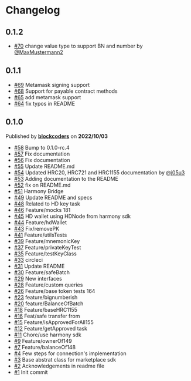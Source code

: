 # Changelog

## 0.1.2
- [#70](https://github.com/blockcoders/harmony-marketplace-sdk/pull/70) change value type to support BN and number by [@MaxMustermann2](https://github.com/MaxMustermann2)

## 0.1.1
- [#69](https://github.com/blockcoders/harmony-marketplace-sdk/pull/69) Metamask signing support
- [#68](https://github.com/blockcoders/harmony-marketplace-sdk/pull/68) Support for payable contract methods
- [#65](https://github.com/blockcoders/harmony-marketplace-sdk/pull/65) add metamask support
- [#64](https://github.com/blockcoders/harmony-marketplace-sdk/pull/64) fix typos in README

## 0.1.0
Published by **[blockcoders](https://github.com/blockcoders)** on **2022/10/03**
- [#58](https://github.com/blockcoders/harmony-marketplace-sdk/pull/58) Bump to 0.1.0-rc.4
- [#57](https://github.com/blockcoders/harmony-marketplace-sdk/pull/57) Fix documentation
- [#56](https://github.com/blockcoders/harmony-marketplace-sdk/pull/56) Fix documentation
- [#55](https://github.com/blockcoders/harmony-marketplace-sdk/pull/55) Update README.md
- [#54](https://github.com/blockcoders/harmony-marketplace-sdk/pull/54) Updated HRC20, HRC721 and HRC1155 documentation  by [@j05u3](https://github.com/j05u3)
- [#53](https://github.com/blockcoders/harmony-marketplace-sdk/pull/53) Adding documentation to the README
- [#52](https://github.com/blockcoders/harmony-marketplace-sdk/pull/52) fix on README.md
- [#51](https://github.com/blockcoders/harmony-marketplace-sdk/pull/51) Harmony Bridge
- [#49](https://github.com/blockcoders/harmony-marketplace-sdk/pull/49) Update README and specs
- [#48](https://github.com/blockcoders/harmony-marketplace-sdk/pull/48) Related to HD key task 
- [#46](https://github.com/blockcoders/harmony-marketplace-sdk/pull/46) Feature/mocks 181
- [#45](https://github.com/blockcoders/harmony-marketplace-sdk/pull/45) HD wallet using HDNode from harmony sdk
- [#44](https://github.com/blockcoders/harmony-marketplace-sdk/pull/44) Feature/hdWallet
- [#43](https://github.com/blockcoders/harmony-marketplace-sdk/pull/43) Fix/removePK
- [#41](https://github.com/blockcoders/harmony-marketplace-sdk/pull/41) Feature/utilsTests
- [#39](https://github.com/blockcoders/harmony-marketplace-sdk/pull/1) Feature/mnemonicKey
- [#37](https://github.com/blockcoders/harmony-marketplace-sdk/pull/37) Feature/privateKeyTest
- [#35](https://github.com/blockcoders/harmony-marketplace-sdk/pull/35) Feature/testKeyClass
- [#33](https://github.com/blockcoders/harmony-marketplace-sdk/pull/33) circleci
- [#31](https://github.com/blockcoders/harmony-marketplace-sdk/pull/31) Update README
- [#30](https://github.com/blockcoders/harmony-marketplace-sdk/pull/30) Feature/safeBatch
- [#29](https://github.com/blockcoders/harmony-marketplace-sdk/pull/29) New interfaces
- [#28](https://github.com/blockcoders/harmony-marketplace-sdk/pull/28) Feature/custom queries
- [#26](https://github.com/blockcoders/harmony-marketplace-sdk/pull/26) Feature/base token tests 164
- [#23](https://github.com/blockcoders/harmony-marketplace-sdk/pull/23) feature/bignumberish
- [#20](https://github.com/blockcoders/harmony-marketplace-sdk/pull/20) feature/BalanceOfBatch
- [#18](https://github.com/blockcoders/harmony-marketplace-sdk/pull/18) Feature/baseHRC1155 
- [#16](https://github.com/blockcoders/harmony-marketplace-sdk/pull/16) Feat/safe transfer from
- [#15](https://github.com/blockcoders/harmony-marketplace-sdk/pull/15) Feature/isApprovedForAll155
- [#12](https://github.com/blockcoders/harmony-marketplace-sdk/pull/12) Feature/getApproved task
- [#11](https://github.com/blockcoders/harmony-marketplace-sdk/pull/11) Chore/use harmony sdk
- [#9](https://github.com/blockcoders/harmony-marketplace-sdk/pull/9) Feature/ownerOf149 
- [#7](https://github.com/blockcoders/harmony-marketplace-sdk/pull/7) Feature/balanceOf148
- [#4](https://github.com/blockcoders/harmony-marketplace-sdk/pull/4) Few steps for connection's implementation 
- [#3](https://github.com/blockcoders/harmony-marketplace-sdk/pull/3) Base abstrat class for marketplace sdk
- [#2](https://github.com/blockcoders/harmony-marketplace-sdk/pull/2) Acknowledgements in readme file 
- [#1](https://github.com/blockcoders/harmony-marketplace-sdk/pull/1) Init commit